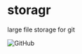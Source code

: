 # storagr
large file storage for git

![GitHub](https://img.shields.io/github/license/talaryonstudios/storagr)

<!-- #![GitHub pull requests](https://img.shields.io/github/issues-pr/talaryonstudios/storagr) -->